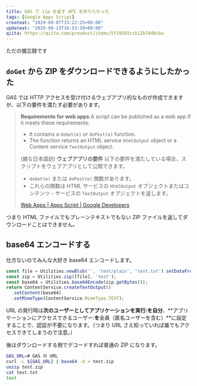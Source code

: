 ```yaml
---
title: GAS で zip を返す API を作りたかった
tags: [Google Apps Script]
createat: "2019-09-07T15:22:25+09:00"
updateat: "2019-09-13T16:53:39+09:00"
qiita: https://qiita.com/proudust/items/5f19501ccb12b7dd0cba
---
```


ただの備忘録です

## `doGet` から ZIP をダウンロードできるようにしたかった

GAS では HTTP アクセスを受け付けるウェブアプリ的なものが作成できますが、以下の要件を満たす必要があります。

> **Requirements for web apps**
> A script can be published as a web app if it meets these requirements:
>
> - It contains a `doGet(e)` or `doPost(e)` function.
> - The function returns an HTML service `HtmlOutput` object or a Content service `TextOutput` object.
>
> (雑な日本語訳)
> **ウェブアプリの要件**
> 以下の要件を満たしている場合、スクリプトをウェブアプリとして公開できます。
>
> - `doGet(e)` または `doPost(e)` 関数があります。
> - これらの関数は HTML サービスの `HtmlOutput` オブジェクトまたはコンテンツ・サービスの `TextOutput` オブジェクトを返します。
>
> [Web Apps | Apps Script | Google Developers](https://developers.google.com/apps-script/guides/web#requirements_for_web_apps)

つまり HTML ファイルでもプレーンテキストでもない ZIP ファイルを返してダウンロードことはできません。

## base64 エンコードする

仕方ないのでみんな大好き base64 エンコードします。

``` ts
const file = Utilities.newBlob('', 'text/plain', 'test.txt').setDataFromString('test', 'utf-8');
const zip = Utilities.zip([file], 'test');
const base64 = Utilities.base64Encode(zip.getBytes());
return ContentService.createTextOutput()
  .setContent(base64)
  .setMimeType(ContentService.MimeType.TEXT);
```

URL の発行時は**次のユーザーとしてアプリケーションを実行:**を**自分**、**アプリケーションにアクセスできるユーザー:**を**全員（匿名ユーザーを含む）**に設定することで、認証が不要になります。（つまり URL さえ知っていれば誰でもアクセスできてしまうので注意。）

後はダウンロードする側でデコードすれば普通の ZIP になります。

``` bash
GAS_URL=# GAS の URL
curl -L ${GAS_URL} | base64 -d > test.zip
unzip test.zip
cat test.txt
test
```
